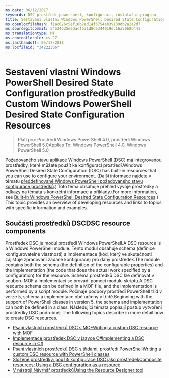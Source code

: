 ```yaml
---
ms.date: 06/12/2017
keywords: DSC prostředí powershell, konfiguraci, instalační program
title: Sestavení vlastní Windows PowerShell Desired State Configuration prostředky
ms.openlocfilehash: f1ac626c5ef18b7ed14f3754ab39139db2a2a2d7
ms.sourcegitcommit: 54534635eedacf531d8d6344019dc16a50b8b441
ms.translationtype: MT
ms.contentlocale: cs-CZ
ms.lasthandoff: 05/17/2018
ms.locfileid: "34222366"
---
```

# <a name="build-custom-windows-powershell-desired-state-configuration-resources"></a><span data-ttu-id="00b8d-103">Sestavení vlastní Windows PowerShell Desired State Configuration prostředky</span><span class="sxs-lookup"><span data-stu-id="00b8d-103">Build Custom Windows PowerShell Desired State Configuration Resources</span></span>

> <span data-ttu-id="00b8d-104">Platí pro: Prostředí Windows PowerShell 4.0, prostředí Windows PowerShell 5.0</span><span class="sxs-lookup"><span data-stu-id="00b8d-104">Applies To: Windows PowerShell 4.0, Windows PowerShell 5.0</span></span>

<span data-ttu-id="00b8d-105">Požadovaného stavu aplikace Windows PowerShell (DSC) má integrovanou prostředky, které můžete použít ke konfiguraci prostředí.</span><span class="sxs-lookup"><span data-stu-id="00b8d-105">Windows PowerShell Desired State Configuration (DSC) has built-in resources that you can use to configure your environment.</span></span> <span data-ttu-id="00b8d-106">(Další informace najdete v tématu [předdefinované Windows PowerShell požadovaného stavu konfigurace prostředků](builtInResource.md).) Toto téma obsahuje přehled vývoje prostředky a odkazy na témata s konkrétní informace a příklady.</span><span class="sxs-lookup"><span data-stu-id="00b8d-106">(For more information, see [Built-In Windows PowerShell Desired State Configuration Resources](builtInResource.md).) This topic provides an overview of developing resources and links to topics with specific information and examples.</span></span>

## <a name="dsc-resource-components"></a><span data-ttu-id="00b8d-107">Součásti prostředků DSC</span><span class="sxs-lookup"><span data-stu-id="00b8d-107">DSC resource components</span></span>

<span data-ttu-id="00b8d-108">Prostředek DSC je modul prostředí Windows PowerShell.</span><span class="sxs-lookup"><span data-stu-id="00b8d-108">A DSC resource is a Windows PowerShell module.</span></span> <span data-ttu-id="00b8d-109">Tento modul obsahuje schéma (definice konfigurovatelné vlastnosti) a implementace (kód, který ve skutečnosti zajišťuje zpracování zadané konfigurace) pro daný prostředek.</span><span class="sxs-lookup"><span data-stu-id="00b8d-109">The module contains both the schema (the definition of the configurable properties) and the implementation (the code that does the actual work specified by a configuration) for the resource.</span></span> <span data-ttu-id="00b8d-110">Schéma prostředků DSC lze definovat v souboru MOF a implementaci se provádí pomocí modulu skriptu.</span><span class="sxs-lookup"><span data-stu-id="00b8d-110">A DSC resource schema can be defined in a MOF file, and the implementation is performed by a script module.</span></span> <span data-ttu-id="00b8d-111">Počínaje podpory prostředí PowerShell tříd v verze 5, schéma a implementace obě určeny v třídě.</span><span class="sxs-lookup"><span data-stu-id="00b8d-111">Beginning with the support of PowerShell classes in version 5, the schema and implementation can both be defined in a class.</span></span> <span data-ttu-id="00b8d-112">Následující témata popisují postup vytvoření prostředky DSC podrobněji.</span><span class="sxs-lookup"><span data-stu-id="00b8d-112">The following topics describe in more detail how to create DSC resources.</span></span>

* [<span data-ttu-id="00b8d-113">Psaní vlastních prostředků DSC s MOF</span><span class="sxs-lookup"><span data-stu-id="00b8d-113">Writing a custom DSC resource with MOF</span></span>](authoringResourceMOF.md)
* [<span data-ttu-id="00b8d-114">Implementace prostředek DSC v jazyce C#</span><span class="sxs-lookup"><span data-stu-id="00b8d-114">Implementing a DSC resource in C#</span></span>](authoringResourceMofCS.md)
* [<span data-ttu-id="00b8d-115">Psaní vlastních prostředků DSC s třídami, prostředí PowerShell</span><span class="sxs-lookup"><span data-stu-id="00b8d-115">Writing a custom DSC resource with PowerShell classes</span></span>](authoringResourceClass.md)
* [<span data-ttu-id="00b8d-116">Složené prostředky: použití konfigurace DSC jako prostředek</span><span class="sxs-lookup"><span data-stu-id="00b8d-116">Composite resources: Using a DSC configuration as a resource</span></span>](authoringResourceComposite.md)
* [<span data-ttu-id="00b8d-117">V nástroji Návrhář prostředků</span><span class="sxs-lookup"><span data-stu-id="00b8d-117">Using the Resource Designer tool</span></span>](authoringResourceMofDesigner.md)